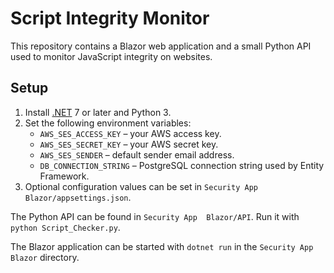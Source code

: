 # Script Integrity Monitor

This repository contains a Blazor web application and a small Python API used to monitor JavaScript integrity on websites.

## Setup

1. Install [.NET](https://dotnet.microsoft.com/) 7 or later and Python 3.
2. Set the following environment variables:
   - `AWS_SES_ACCESS_KEY` – your AWS access key.
   - `AWS_SES_SECRET_KEY` – your AWS secret key.
   - `AWS_SES_SENDER` – default sender email address.
   - `DB_CONNECTION_STRING` – PostgreSQL connection string used by Entity Framework.
3. Optional configuration values can be set in `Security App  Blazor/appsettings.json`.

The Python API can be found in `Security App  Blazor/API`. Run it with `python Script_Checker.py`.

The Blazor application can be started with `dotnet run` in the `Security App  Blazor` directory.

